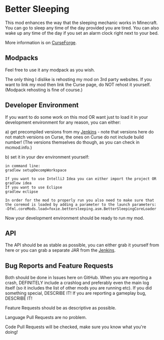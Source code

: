 # Better Sleeping #
This mod enhances the way that the sleeping mechanic works in Minecraft. You can go to sleep any time of the day provided you are tired. You can also wake up any time of the day if you set an alarm clock right next to your bed.

More information is on [CurseForge](http://minecraft.curseforge.com/mc-mods/227114-better-sleeping).

## Modpacks ##
Feel free to use it any modpack as you wish.

The only thing I dislike is rehosting my mod on 3rd party websites. If you want to link my mod then link the Curse page, do NOT rehost it yourself. (Modpack rehosting is fine of course.)

## Developer Environment ##
If you want to do some work on this mod OR want just to load it in your development environment for any reason, you can either:

a) get precompiled versions from my [Jenkins](http://ondraster.cz:8080/job/Better%20Sleeping/) - note that versions here do not match versions on Curse, the ones on Curse do not include build number! (The versions themselves do though, as you can check in mcmod.info.)

b) set it in your dev environment yourself:

```
in command line:
gradlew setupDecompWorkspace

If you want to use IntelliJ Idea you can either import the project OR
gradlew idea
If you want to use Eclipse
gradlew eclipse

In order for the mod to properly run you also need to make sure that the coremod is loaded by adding a parameter to the launch parameters:
-Dfml.coreMods.load=foxie.bettersleeping.asm.BetterSleepingCoreLoader
```

Now your development environment should be ready to run my mod.

## API ##
The API should be as stable as possible, you can either grab it yourself from here or you can grab a separate JAR from the [Jenkins](http://ondraster.cz:8080/job/Better%20Sleeping/).

## Bug Reports and Feature Requests ##
Both should be done in Issues here on GitHub. When you are reporting a crash, DEFINITELY include a crashlog and preferably even the main log itself (so it includes the list of other mods you are running etc). If you did something special, DESCRIBE IT! If you are reporting a gameplay bug, DESCRIBE IT!

Feature Requests should be as descriptive as possible.

Language Pull Requests are no problem.

Code Pull Requests will be checked, make sure you know what you're doing!
